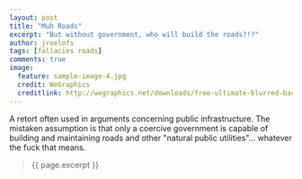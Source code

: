 ```yaml
---
layout: post
title: "Muh Roads"
excerpt: "But without government, who will build the roads?!?"
author: jroelofs
tags: [fallacies roads]
comments: true
image:
  feature: sample-image-4.jpg
  credit: WeGraphics
  creditlink: http://wegraphics.net/downloads/free-ultimate-blurred-background-pack/
---
```


A retort often used in arguments concerning public infrastructure.  The mistaken assumption is that only a coercive government is capable of building and maintaining roads and other "natural public utilities"... whatever the fuck that means.

> {{ page.excerpt }}

